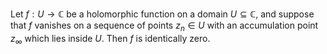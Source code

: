 Let $f: U \to \mathbb{C}$ be a holomorphic function on a domain $U\subseteq \mathbb{C}$, 
and suppose that $f$ vanishes on a sequence of points $z_n \in U$ with an
accumulation point $z_{\infty}$ which lies inside $U$. Then $f$ is identically zero.
